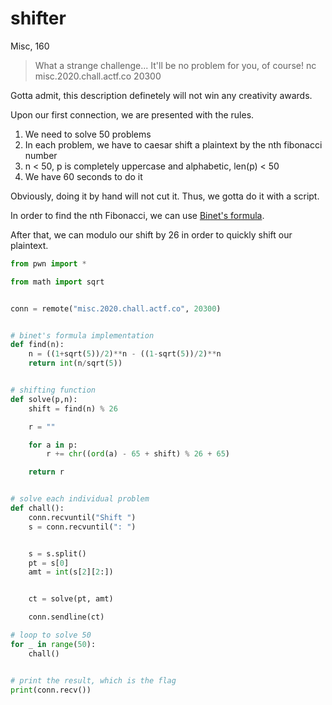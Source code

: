# shifter
Misc, 160

> What a strange challenge...
> It'll be no problem for you, of course!
> nc misc.2020.chall.actf.co 20300

Gotta admit, this description definetely will not win any creativity awards.

Upon our first connection, we are presented with the rules.
1. We need to solve 50 problems
2. In each problem, we have to caesar shift a plaintext by the nth fibonacci number
3. n < 50, p is completely uppercase and alphabetic, len(p) < 50
4. We have 60 seconds to do it

Obviously, doing it by hand will not cut it. Thus, we gotta do it with a script.

In order to find the nth Fibonacci, we can use [Binet's formula](https://artofproblemsolving.com/wiki/index.php/Binet%27s_Formula).

After that, we can modulo our shift by 26 in order to quickly shift our plaintext.


```python
from pwn import *

from math import sqrt


conn = remote("misc.2020.chall.actf.co", 20300)


# binet's formula implementation
def find(n):
    n = ((1+sqrt(5))/2)**n - ((1-sqrt(5))/2)**n
    return int(n/sqrt(5))


# shifting function
def solve(p,n):
    shift = find(n) % 26

    r = ""

    for a in p:
        r += chr((ord(a) - 65 + shift) % 26 + 65)

    return r


# solve each individual problem
def chall():
    conn.recvuntil("Shift ")
    s = conn.recvuntil(": ")


    s = s.split()
    pt = s[0]
    amt = int(s[2][2:])


    ct = solve(pt, amt)

    conn.sendline(ct)

# loop to solve 50
for _ in range(50):
    chall()


# print the result, which is the flag
print(conn.recv())
```